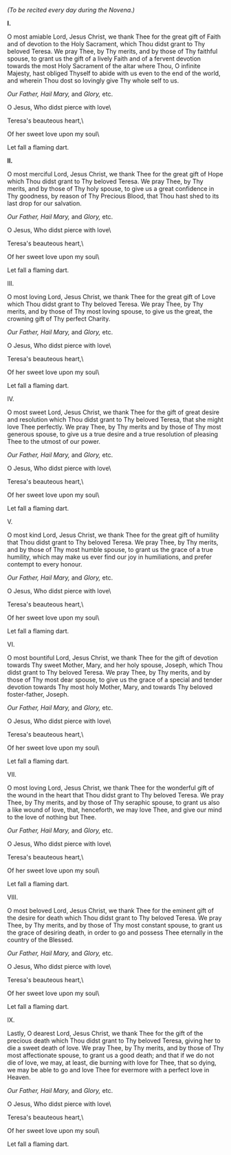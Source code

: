 
*(To be recited every day during the Novena.)*

**I\.**

O most amiable Lord, Jesus Christ, we thank Thee for the great gift of Faith and of devotion to the Holy Sacrament, which Thou didst grant to Thy beloved Teresa. We pray Thee, by Thy merits, and by those of Thy faithful spouse, to grant us the gift of a lively Faith and of a fervent devotion towards the most Holy Sacrament of the altar where Thou, O infinite Majesty, hast obliged Thyself to abide with us even to the end of the world, and wherein Thou dost so lovingly give Thy whole self to us.

*Our Father, Hail Mary,* and *Glory,* etc.

O Jesus, Who didst pierce with love\

Teresa\'s beauteous heart,\

Of her sweet love upon my soul\

Let fall a flaming dart.

**II\.**

O most merciful Lord, Jesus Christ, we thank Thee for the great gift of Hope which Thou didst grant to Thy beloved Teresa. We pray Thee, by Thy merits, and by those of Thy holy spouse, to give us a great confidence in Thy goodness, by reason of Thy Precious Blood, that Thou hast shed to its last drop for our salvation.

*Our Father, Hail Mary,* and *Glory,* etc.

O Jesus, Who didst pierce with love\

Teresa\'s beauteous heart,\

Of her sweet love upon my soul\

Let fall a flaming dart.

III\.

O most loving Lord, Jesus Christ, we thank Thee for the great gift of Love which Thou didst grant to Thy beloved Teresa. We pray Thee, by Thy merits, and by those of Thy most loving spouse, to give us the great, the crowning gift of Thy perfect Charity.

*Our Father, Hail Mary,* and *Glory,* etc.

O Jesus, Who didst pierce with love\

Teresa\'s beauteous heart,\

Of her sweet love upon my soul\

Let fall a flaming dart.

IV\.

O most sweet Lord, Jesus Christ, we thank Thee for the gift of great desire and resolution which Thou didst grant to Thy beloved Teresa, that she might love Thee perfectly. We pray Thee, by Thy merits and by those of Thy most generous spouse, to give us a true desire and a true resolution of pleasing Thee to the utmost of our power.

*Our Father, Hail Mary,* and *Glory,* etc.

O Jesus, Who didst pierce with love\

Teresa\'s beauteous heart,\

Of her sweet love upon my soul\

Let fall a flaming dart.

V.

O most kind Lord, Jesus Christ, we thank Thee for the great gift of humility that Thou didst grant to Thy beloved Teresa. We pray Thee, by Thy merits, and by those of Thy most humble spouse, to grant us the grace of a true humility, which may make us ever find our joy in humiliations, and prefer contempt to every honour.

*Our Father, Hail Mary,* and *Glory,* etc.

O Jesus, Who didst pierce with love\

Teresa\'s beauteous heart,\

Of her sweet love upon my soul\

Let fall a flaming dart.

VI\.

O most bountiful Lord, Jesus Christ, we thank Thee for the gift of devotion towards Thy sweet Mother, Mary, and her holy spouse, Joseph, which Thou didst grant to Thy beloved Teresa. We pray Thee, by Thy merits, and by those of Thy most dear spouse, to give us the grace of a special and tender devotion towards Thy most holy Mother, Mary, and towards Thy beloved foster-father, Joseph.

*Our Father, Hail Mary,* and *Glory,* etc.

O Jesus, Who didst pierce with love\

Teresa\'s beauteous heart,\

Of her sweet love upon my soul\

Let fall a flaming dart.

VII\.

O most loving Lord, Jesus Christ, we thank Thee for the wonderful gift of the wound in the heart that Thou didst grant to Thy beloved Teresa. We pray Thee, by Thy merits, and by those of Thy seraphic spouse, to grant us also a like wound of love, that, henceforth, we may love Thee, and give our mind to the love of nothing but Thee.

*Our Father, Hail Mary,* and *Glory,* etc.

O Jesus, Who didst pierce with love\

Teresa\'s beauteous heart,\

Of her sweet love upon my soul\

Let fall a flaming dart.

VIII\.

O most beloved Lord, Jesus Christ, we thank Thee for the eminent gift of the desire for death which Thou didst grant to Thy beloved Teresa. We pray Thee, by Thy merits, and by those of Thy most constant spouse, to grant us the grace of desiring death, in order to go and possess Thee eternally in the country of the Blessed.

*Our Father, Hail Mary,* and *Glory,* etc.

O Jesus, Who didst pierce with love\

Teresa\'s beauteous heart,\

Of her sweet love upon my soul\

Let fall a flaming dart.

IX\.

Lastly, O dearest Lord, Jesus Christ, we thank Thee for the gift of the precious death which Thou didst grant to Thy beloved Teresa, giving her to die a sweet death of love. We pray Thee, by Thy merits, and by those of Thy most affectionate spouse, to grant us a good death; and that if we do not die of love, we may, at least, die burning with love for Thee, that so dying, we may be able to go and love Thee for evermore with a perfect love in Heaven.

*Our Father, Hail Mary,* and *Glory,* etc.

O Jesus, Who didst pierce with love\

Teresa\'s beauteous heart,\

Of her sweet love upon my soul\

Let fall a flaming dart.

